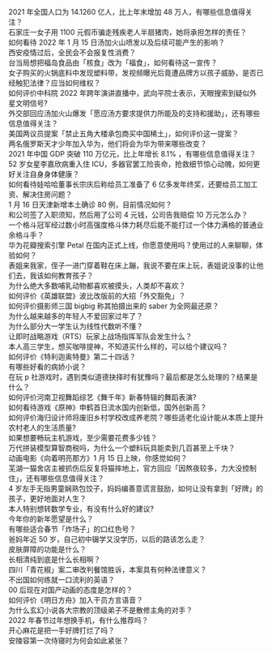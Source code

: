 2021 年全国人口为 14.1260 亿人，比上年末增加 48 万人，有哪些信息值得关注？  
石家庄一女子用 1100 元假币骗走残疾老人半扇猪肉，她将承担怎样的责任？  
如何看待 2022 年 1 月 15 日汤加火山喷发以及后续可能产生的影响？  
西安疫情过后，全民会不会报复性消费？  
台当局想把福岛食品由「核食」改为「福食」，如何看待这一宣传？  
女子购买的火锅底料中发现塑料带，发视频曝光后竟遭品牌方以孩子威胁，是否已经触犯法律？应当如何维权？  
如何评价中科院 2022 年跨年演讲直播中，武向平院士表示，天眼搜索到疑似外星文明信号?  
外交部回应汤加火山爆发「愿应汤方要求提供力所能及的支持和援助」，还有哪些信息值得关注？  
美国两议员提案「禁止五角大楼承包商买中国稀土」，如何评价这一提案？  
两名俄罗斯天才少年加入华为，他们将会为华为带来哪些改变？  
2021 年中国 GDP 突破 110 万亿元，比上年增长 8.1% ，有哪些信息值得关注？  
52 岁女星李嘉欣病重入住 ICU，多器官罢工险丧命，抢救细节惊心动魄，如何更好关注自身身体健康？  
如何看待娃哈哈董事长宗庆后称给员工准备了 6 亿多发年终奖，还要给员工加工资、解决住房问题？  
1 月 16 日天津新增本土确诊 80 例，目前情况如何？  
和公司签了入职须知，然后用了公司 4 元钱，公司告我赔偿 10 万元怎么办？  
一个格斗冠军经过数小时高强度格斗体力耗尽后能不能打过一个体力满格的普通业余格斗手？  
华为花瓣搜索引擎 Petal 在国内正式上线，你愿意使用吗？使用过的人来聊聊，体验如何？  
表姐来我家，侄子一进门穿着鞋在床上蹦，我说不要在床上玩，表姐说没事的让他们去，我该如何教育孩子？  
为什么绝大多数哺乳动物都喜欢被摸头，人类却不喜欢？  
如何评价《英雄联盟》波比改版前的大招「外交豁免」？  
如何评价摄影师三国 bigbig 称其拍摄出来的 saber 为全网最还原？  
为什么越来越多的年轻人不爱回家过年了？  
为什么部分大一学生认为线性代数听不懂？  
让即时战略游戏（RTS）玩家上战场指挥军队会发生什么？  
本人高三学生，想买咖啡提神，不知道买什么样的，可以给个建议吗？  
如何评价《特利迦奥特曼》第二十四话？  
有哪些好看的病娇小说？  
在玩 p 社游戏时，遇到类似道德抉择时有犹豫吗？最后都是怎么处理的？结果是什么？  
如何评价河南卫视舞蹈综艺《舞千年》新春特辑的舞蹈表演?  
如何看待游戏《原神》申鹤首日流水国内创新低，国外创新高？  
如何评价海归设计师将废旧乡村学校改成养老院？哪些适老化设计能从本质上提升农村老人的生活质量?  
如果想要畅玩主机游戏，至少需要花费多少钱？  
万代拼装模型算智商税吗，为什么一个塑料玩具能卖到几百甚至上千块？  
动画电影《向着明亮那方》1 月 15 日上映，你感觉如何？  
芜湖一猫舍店主被抓伤后反复将猫摔地上，官方回应「因熬夜较多，力大没控制住」，还有哪些信息值得关注？  
4 岁左手无指男童娴熟包饺子，妈妈编善意谎言鼓励，如何让没有拿到「好牌」的孩子，更好地面对人生？  
本人特别想转数学专业，有没有什么好的建议?  
今年你的新年愿望是什么？  
有哪些适合春节「炸场子」的口红色号？  
爸妈年近 50 岁，自己初中辍学又没学历，以后的路该怎么走？  
皮肤屏障的功能是什么？  
长相清纯到底是什么长相啊？  
四川「青花椒」案二审改判餐馆胜诉，本案具有何种法律意义？  
不出国如何练就一口流利的英语？  
00 后现在对国产动画的态度是怎样的？  
如何评价《明日方舟》加入干员方言语音？  
为什么玄幻小说各大宗教的顶级弟子不是散修主角的对手？  
2022 年春节过年想换手机，有什么推荐吗？  
开心麻花是把一手好牌打烂了吗？  
安陵容第一次侍寝时为何会如此紧张？  
